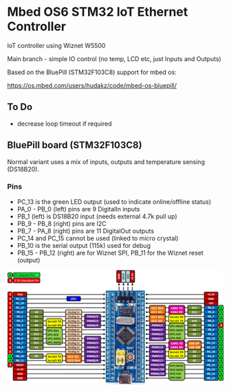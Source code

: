 # Mbed OS6 STM32 IoT Ethernet Controller

IoT controller using Wiznet W5500

Main branch - simple IO control (no temp, LCD etc, just Inputs and Outputs)

Based on the BluePill (STM32F103C8) support for mbed os:

https://os.mbed.com/users/hudakz/code/mbed-os-bluepill/

## To Do

- decrease loop timeout if required

## BluePill board (STM32F103C8)

Normal variant uses a mix of inputs, outputs and temperature sensing (DS18B20).

### Pins

- PC_13 is the green LED output (used to indicate online/offline status)
- PA_0 - PB_0 (left) pins are 9 DigitalIn inputs
- PB_1 (left) is DS18B20 input (needs external 4.7k pull up)
- PB_9 - PB_8 (right) pins are I2C
- PB_7 - PA_8 (right) pins are 11 DigitalOut outputs
- PC_14 and PC_15 cannot be used (linked to micro crystal)
- PB_10 is the serial output (115k) used for debug
- PB_15 - PB_12 (right) are for Wiznet SPI, PB_11 for the Wiznet reset (output)

![board-pinout](bluepill.png)
